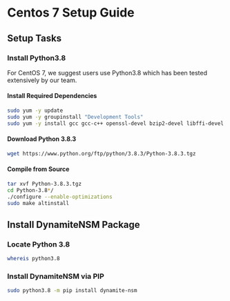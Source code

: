 # Centos 7 Setup Guide

## Setup Tasks

### Install Python3.8

For CentOS 7, we suggest users use Python3.8 which has been tested extensively by our team.

#### Install Required Dependencies
```bash
sudo yum -y update
sudo yum -y groupinstall "Development Tools"
sudo yum -y install gcc gcc-c++ openssl-devel bzip2-devel libffi-devel wget
```

#### Download Python 3.8.3

```bash
wget https://www.python.org/ftp/python/3.8.3/Python-3.8.3.tgz
```

#### Compile from Source

```bash
tar xvf Python-3.8.3.tgz
cd Python-3.8*/
./configure --enable-optimizations
sudo make altinstall
```

## Install DynamiteNSM Package

### Locate Python 3.8

```bash
whereis python3.8
```

### Install DynamiteNSM via PIP

```bash
sudo python3.8 -m pip install dynamite-nsm
```